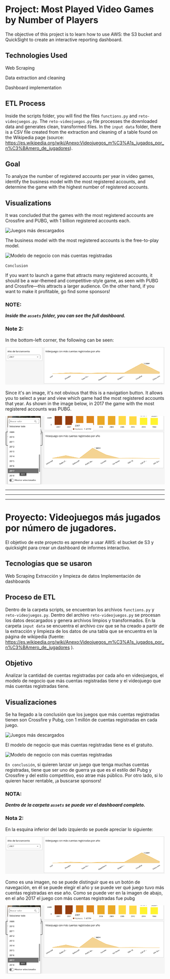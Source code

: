 # Project: Most Played Video Games by Number of Players

The objective of this project is to learn how to use AWS: the S3 bucket and QuickSight to create an interactive reporting dashboard.

## Technologies Used

Web Scraping

Data extraction and cleaning

Dashboard implementation

## ETL Process

Inside the scripts folder, you will find the files `functions.py` and `reto-videojuegos.py`. The `reto-videojuegos.py` file processes the downloaded data and generates clean, transformed files. In the `input data` folder, there is a CSV file created from the extraction and cleaning of a table found on the Wikipedia page (source: https://es.wikipedia.org/wiki/Anexo:Videojuegos_m%C3%A1s_jugados_por_n%C3%BAmero_de_jugadores).

## Goal

To analyze the number of registered accounts per year in video games, identify the business model with the most registered accounts, and determine the game with the highest number of registered accounts.

## Visualizations

It was concluded that the games with the most registered accounts are Crossfire and PUBG, with 1 billion registered accounts each.

![Juegos más descargados](https://github.com/FrancaTortaroloo/reto-aws/blob/main/assets/Videojuegos%20con%20m%C3%A1s%20cuentas%20registradas.png)

The business model with the most registered accounts is the free-to-play model.

![Modelo de negocio con más cuentas registradas](https://github.com/FrancaTortaroloo/reto-aws/blob/main/assets/Modelo%20de%20negocio%20con%20m%C3%A1s%20cuentas%20registradas.png)


`Conclusion`

If you want to launch a game that attracts many registered accounts, it should be a war-themed and competitive-style game, as seen with PUBG and Crossfire—this attracts a larger audience. On the other hand, if you want to make it profitable, go find some sponsors!

### NOTE:

***Inside the `assets` folder, you can see the full dashboard.***

### Note 2: 
In the bottom-left corner, the following can be seen:

![botón de navegación](https://github.com/FrancaTortaroloo/reto-aws/blob/main/assets/Bot%C3%B3n%20de%20navegaci%C3%B3n.png)

Since it's an image, it's not obvious that this is a navigation button. It allows you to select a year and view which game had the most registered accounts that year. As shown in the image below, in 2017 the game with the most registered accounts was PUBG.

![Ejemplo botón de navegación](https://github.com/FrancaTortaroloo/reto-aws/blob/main/assets/Bot%C3%B3n%20de%20navegaci%C3%B3n%20apreciaci%C3%B3n.png)


--------------------------------------------------------------------------------------------------
-------------------------------------------------------------------
-----------------------------------------

# Proyecto: Videojuegos más jugados por número de jugadores.

El objetivo de este proyecto es aprender a usar AWS: el bucket de S3 y quicksight para crear un dashboard de informes interactivo.


## Tecnologías que se usaron

Web Scraping
Extracción y limpieza de datos
Implementación de dashboards

## Proceso de ETL

Dentro de la carpeta scripts, se encuentran los archivos `functions.py` y `reto-videojuegos.py`. Dentro del archivo `reto-videojuegos.py` se procesan los datos descargados y genera archivos limpios y transformados.
En la carpeta `input data` se encuentra el archivo csv que se ha creado a partir de la extracción y limpieza de los datos de una tabla que se encuentra en la página de wikipedia (fuente: https://es.wikipedia.org/wiki/Anexo:Videojuegos_m%C3%A1s_jugados_por_n%C3%BAmero_de_jugadores ).  

## Objetivo

Analizar la cantidad de cuentas registradas por cada año en videojuegos, el modelo de negocio que más cuentas registradas tiene y el videojuego que más cuentas registradas tiene.

## Visualizaciones

Se ha llegado a la conclusión que los juegos que más cuentas registradas tienen son Crossfire y Pubg, con 1 millón de cuentas registradas en cada juego. 

![Juegos más descargados](https://github.com/FrancaTortaroloo/reto-aws/blob/main/assets/Videojuegos%20con%20m%C3%A1s%20cuentas%20registradas.png)

El modelo de negocio que más cuentas registradas tiene es el gratuito.

![Modelo de negocio con más cuentas registradas](https://github.com/FrancaTortaroloo/reto-aws/blob/main/assets/Modelo%20de%20negocio%20con%20m%C3%A1s%20cuentas%20registradas.png)

`En conclusión`, si quieren lanzar un juego que tenga muchas cuentas registradas, tiene que ser uno de guerra ya que es el estilo del Pubg y Crossfire y del estilo competitivo, eso atrae más público. Por otro lado, si lo quieren hacer rentable, ¡a buscarse sponsors!

### NOTA: 

***Dentro de la carpeta `assets` se puede ver el dashboard completo.***


### Nota 2: 
En la esquina inferior del lado izquierdo se puede apreciar lo siguiente:

![botón de navegación](https://github.com/FrancaTortaroloo/reto-aws/blob/main/assets/Bot%C3%B3n%20de%20navegaci%C3%B3n.png)

Como es una imagen, no se puede distinguir que es un botón de navegación, en él se puede elegir el año y se puede ver qué juego tuvo más cuentas registradas en ese año. Como se puede ver en la imagen de abajo, en el año 2017 el juego con más cuentas registradas fue pubg

![Ejemplo botón de navegación](https://github.com/FrancaTortaroloo/reto-aws/blob/main/assets/Bot%C3%B3n%20de%20navegaci%C3%B3n%20apreciaci%C3%B3n.png)


